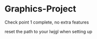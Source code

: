 ﻿# Graphics-Project

Check point 1 complete, no extra features

reset the path to your lwjgl when setting up
